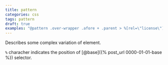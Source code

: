 ```yaml
---
title: pattern
categories: css
tags: pattern
draft: true
examples: "@pattern .over-wrapper .afore + .parent > %[rel=\"license\"]"
---
```


Describes some complex variation of element.

`%` characher indicates the position of [@base]({% post_url 0000-01-01-base %}) selector.
